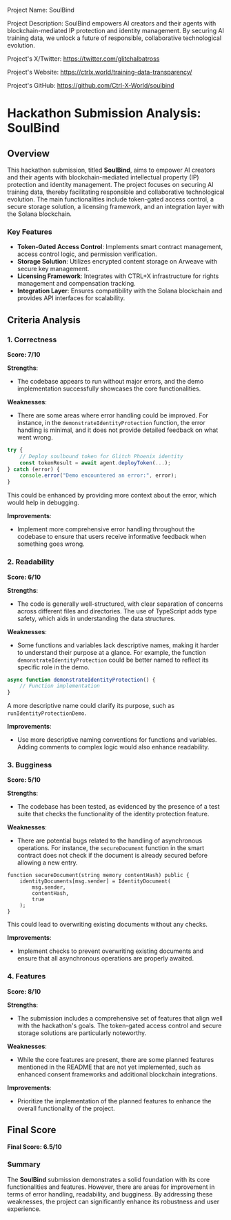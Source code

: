 
Project Name: SoulBind


Project Description: SoulBind empowers AI creators and their agents with blockchain-mediated IP protection and identity management. By securing AI training data, we unlock a future of responsible, collaborative technological evolution.


Project's X/Twitter: https://twitter.com/glitchalbatross


Project's Website: https://ctrlx.world/training-data-transparency/


Project's GitHub: https://github.com/Ctrl-X-World/soulbind






# Hackathon Submission Analysis: SoulBind

## Overview

This hackathon submission, titled **SoulBind**, aims to empower AI creators and their agents with blockchain-mediated intellectual property (IP) protection and identity management. The project focuses on securing AI training data, thereby facilitating responsible and collaborative technological evolution. The main functionalities include token-gated access control, a secure storage solution, a licensing framework, and an integration layer with the Solana blockchain.

### Key Features
- **Token-Gated Access Control**: Implements smart contract management, access control logic, and permission verification.
- **Storage Solution**: Utilizes encrypted content storage on Arweave with secure key management.
- **Licensing Framework**: Integrates with CTRL+X infrastructure for rights management and compensation tracking.
- **Integration Layer**: Ensures compatibility with the Solana blockchain and provides API interfaces for scalability.

## Criteria Analysis

### 1. Correctness
**Score: 7/10**

**Strengths**: 
- The codebase appears to run without major errors, and the demo implementation successfully showcases the core functionalities.

**Weaknesses**: 
- There are some areas where error handling could be improved. For instance, in the `demonstrateIdentityProtection` function, the error handling is minimal, and it does not provide detailed feedback on what went wrong.

```typescript
try {
    // Deploy soulbound token for Glitch Phoenix identity
    const tokenResult = await agent.deployToken(...);
} catch (error) {
    console.error("Demo encountered an error:", error);
}
```
This could be enhanced by providing more context about the error, which would help in debugging.

**Improvements**: 
- Implement more comprehensive error handling throughout the codebase to ensure that users receive informative feedback when something goes wrong.

### 2. Readability
**Score: 6/10**

**Strengths**: 
- The code is generally well-structured, with clear separation of concerns across different files and directories. The use of TypeScript adds type safety, which aids in understanding the data structures.

**Weaknesses**: 
- Some functions and variables lack descriptive names, making it harder to understand their purpose at a glance. For example, the function `demonstrateIdentityProtection` could be better named to reflect its specific role in the demo.

```typescript
async function demonstrateIdentityProtection() {
    // Function implementation
}
```
A more descriptive name could clarify its purpose, such as `runIdentityProtectionDemo`.

**Improvements**: 
- Use more descriptive naming conventions for functions and variables. Adding comments to complex logic would also enhance readability.

### 3. Bugginess
**Score: 5/10**

**Strengths**: 
- The codebase has been tested, as evidenced by the presence of a test suite that checks the functionality of the identity protection feature.

**Weaknesses**: 
- There are potential bugs related to the handling of asynchronous operations. For instance, the `secureDocument` function in the smart contract does not check if the document is already secured before allowing a new entry.

```solidity
function secureDocument(string memory contentHash) public {
    identityDocuments[msg.sender] = IdentityDocument(
        msg.sender,
        contentHash,
        true
    );
}
```
This could lead to overwriting existing documents without any checks.

**Improvements**: 
- Implement checks to prevent overwriting existing documents and ensure that all asynchronous operations are properly awaited.

### 4. Features
**Score: 8/10**

**Strengths**: 
- The submission includes a comprehensive set of features that align well with the hackathon's goals. The token-gated access control and secure storage solutions are particularly noteworthy.

**Weaknesses**: 
- While the core features are present, there are some planned features mentioned in the README that are not yet implemented, such as enhanced consent frameworks and additional blockchain integrations.

**Improvements**: 
- Prioritize the implementation of the planned features to enhance the overall functionality of the project.

## Final Score
**Final Score: 6.5/10**

### Summary
The **SoulBind** submission demonstrates a solid foundation with its core functionalities and features. However, there are areas for improvement in terms of error handling, readability, and bugginess. By addressing these weaknesses, the project can significantly enhance its robustness and user experience.